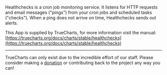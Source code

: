 Healthchecks is a cron job monitoring service. It listens for HTTP requests and email messages ("pings") from your cron jobs and scheduled tasks ("checks"). When a ping does not arrive on time, Healthchecks sends out alerts.

This App is supplied by TrueCharts, for more information visit the manual: [https://truecharts.org/docs/charts/stable/healthchecks](https://truecharts.org/docs/charts/stable/healthchecks)

---

TrueCharts can only exist due to the incredible effort of our staff.
Please consider making a [donation](https://truecharts.org/docs/about/sponsor) or contributing back to the project any way you can!
